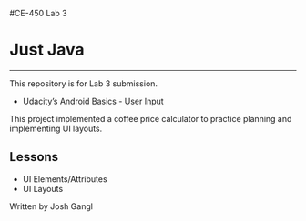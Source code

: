 #CE-450 Lab 3
# Just Java

---
This repository is for Lab 3 submission.

- Udacity’s Android Basics - User Input

This project implemented a coffee price calculator to practice planning and implementing
UI layouts.

## Lessons
 
- UI Elements/Attributes
- UI Layouts


Written by Josh Gangl
